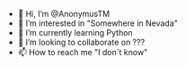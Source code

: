 - 👋 Hi, I’m @AnonymusTM
- 👀 I’m interested in "Somewhere in Nevada"
- 🌱 I’m currently learning Python
- 💞️ I’m looking to collaborate on ???
- 📫 How to reach me "I don`t know"

<!---
AnonymusTM/AnonymusTM is a ✨ special(yes?) ✨ repository because its `README.md` (this file) appears on your GitHub profile.
You can click the Preview link to take a look at your changes.
--->
